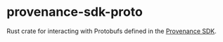 # provenance-sdk-proto

Rust crate for interacting with Protobufs defined in the [Provenance SDK](https://github.com/provenance-io/provenance/tree/main/proto).
